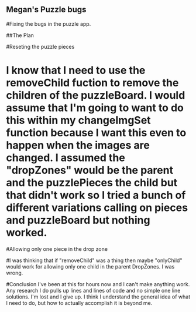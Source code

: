 ## Megan's Puzzle bugs

#Fixing the bugs in the puzzle app. 

##The Plan

#Reseting the puzzle pieces

# I know that I need to use the removeChild fuction to remove the children of the puzzleBoard. I would assume that I'm going to want to do this within my changeImgSet function because I want this even to happen when the images are changed. I assumed the "dropZones" would be the parent and the puzzlePieces the child but that didn't work so I tried a bunch of different variations calling on pieces and puzzleBoard but nothing worked. 

#Allowing only one piece in the drop zone

#I was thinking that if "removeChild" was a thing then maybe "onlyChild" would work for allowing only one child in the parent DropZones.  I was wrong.

#Conclusion I've been at this for hours now and I can't make anything work. Any research I do pulls up lines and lines of code and no simple one line solutions. I'm lost and I give up. I think I understand the general idea of what I need to do, but how to actually accomplish it is beyond me.  

